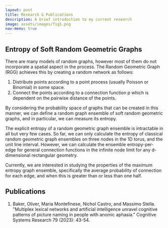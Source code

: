 ```yaml
---
layout: post
title: Research & Publications
description: A brief introduction to my current research
image: assets/images/fig1.png
nav-menu: true
---
```


<h2>Entropy of Soft Random Geometric Graphs</h2>

There are many models of random graphs, however most of them do not incorporate a spatial aspect in the process. The Random Geometric Graph (RGG) achieves this by creating a random network as follows:

1. Distribute points according to a point process (usually Poisson or Binomial) in some space.
2. Connect the points according to a connection function p which is dependent on the pairwise distance of the points.

By considering the probability space of graphs that can be created in this manner, we can define a random graph ensemble of soft random geometric graphs, and in particular, we can measure its entropy.

The explicit entropy of a random geometric graph ensemble is intractable in all but very few cases. So far, we can only calculate the entropy of classical random geometric graph ensembles on three nodes in the 1D torus, and the unit line interval. However, we can calculate the ensemble entropy-per-edge for general connection functions in the infinite node limit for any d-dimensional rectangular geometry.

Currently, we are interested in studying the properties of the maximum entropy graph ensemble, specifically the average probability of connection for each edge, and when this is greater than or less than one half.

<h2>Publications</h2>
<ol>
  <li>
    Baker, Oliver, Maria Montefinese, Nichol Castro, and Massimo Stella. "Multiplex lexical networks and artificial intelligence unravel cognitive patterns of picture naming in people with anomic aphasia." Cognitive Systems Research 79 (2023): 43-54.
  </li>
</ol>
